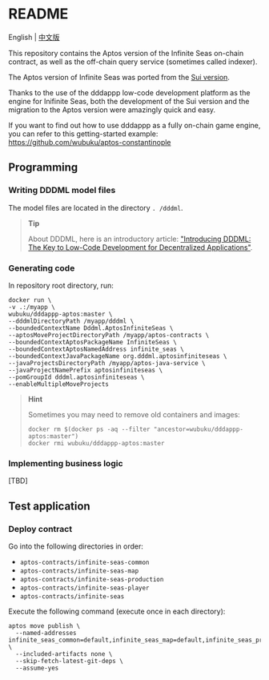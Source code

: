 # README

English | [中文版](./README_CN.md)


This repository contains the Aptos version of the Infinite Seas on-chain contract,
as well as the off-chain query service (sometimes called indexer).

The Aptos version of Infinite Seas was ported from the [Sui version](https://github.com/InfiniteSeas/sui-infinite-seas).

Thanks to the use of the dddappp low-code development platform as the engine for Inifinite Seas,
both the development of the Sui version and the migration to the Aptos version were amazingly quick and easy.

If you want to find out how to use dddappp as a fully on-chain game engine,
you can refer to this getting-started example: https://github.com/wubuku/aptos-constantinople


## Programming

### Writing DDDML model files

The model files are located in the directory `. /dddml`.

> **Tip**
>
> About DDDML, here is an introductory article: ["Introducing DDDML: The Key to Low-Code Development for Decentralized Applications"](https://github.com/wubuku/Dapp-LCDP-Demo/blob/main/IntroducingDDDML.md).


### Generating code

In repository root directory, run:

```shell
docker run \
-v .:/myapp \
wubuku/dddappp-aptos:master \
--dddmlDirectoryPath /myapp/dddml \
--boundedContextName Dddml.AptosInfiniteSeas \
--aptosMoveProjectDirectoryPath /myapp/aptos-contracts \
--boundedContextAptosPackageName InfiniteSeas \
--boundedContextAptosNamedAddress infinite_seas \
--boundedContextJavaPackageName org.dddml.aptosinfiniteseas \
--javaProjectsDirectoryPath /myapp/aptos-java-service \
--javaProjectNamePrefix aptosinfiniteseas \
--pomGroupId dddml.aptosinfiniteseas \
--enableMultipleMoveProjects
```

> **Hint**
>
> Sometimes you may need to remove old containers and images:
>
> ```shell
> docker rm $(docker ps -aq --filter "ancestor=wubuku/dddappp-aptos:master")
> docker rmi wubuku/dddappp-aptos:master
> ```

### Implementing business logic

[TBD]

## Test application

### Deploy contract

Go into the following directories in order:

* `aptos-contracts/infinite-seas-common`
* `aptos-contracts/infinite-seas-map`
* `aptos-contracts/infinite-seas-production`
* `aptos-contracts/infinite-seas-player`
* `aptos-contracts/infinite-seas`

Execute the following command (execute once in each directory):

```shell
aptos move publish \
  --named-addresses infinite_seas_common=default,infinite_seas_map=default,infinite_seas_production=default,infinite_seas_player=default,infinite_seas=default \
  --included-artifacts none \
  --skip-fetch-latest-git-deps \
  --assume-yes
```


